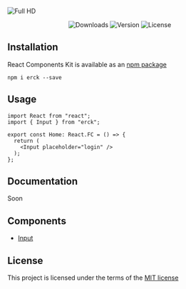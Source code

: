 ![Full HD](https://user-images.githubusercontent.com/57585370/107795453-7ae1fb00-6d7a-11eb-8b98-c86154149a8d.png)

<div align="center">

![Downloads](https://img.shields.io/npm/dm/erck?style=for-the-badge)
![Version](https://img.shields.io/npm/v/erck?style=for-the-badge)
![License](https://img.shields.io/npm/l/erck?style=for-the-badge)
</div>

## Installation
React Components Kit is available as an [npm package](https://www.npmjs.com/package/erck)

```
npm i erck --save
```

## Usage
``` tsx
import React from "react";
import { Input } from "erck";

export const Home: React.FC = () => {
  return (
    <Input placeholder="login" />
  );  
};
```

## Documentation
Soon

## Components
- [Input](https://github.com/Ermolaev-Inc/react-components-kit/tree/master/src/stories/Input)

## License
This project is licensed under the terms of the [MIT license](https://github.com/Ermolaev-Inc/react-components-kit/blob/master/LICENSE)
